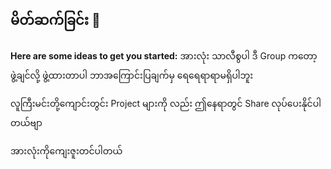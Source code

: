 ## မိတ်ဆက်ခြင်း 👋



**Here are some ideas to get you started:**
အားလုံး သာလီစွပါ 
ဒီ Group ကတော့ 
ဖွဲ့ချင်လို့ ဖွဲ့ထားတာပါ
ဘာအကြောင်းပြချက်မှ ရေရေရာရာမရှိပါဘူး

လူကြီးမင်းတို့ကျောင်းတွင်း Project များကို
လည်း ဤနေရာတွင် Share လုပ်ပေးနိုင်ပါတယ်ဗျာ

အားလုံးကိုကျေးဇူးတင်ပါတယ်
